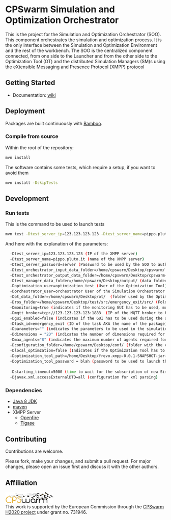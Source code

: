 # CPSwarm Simulation and Optimization Orchestrator

This is the project for the Simulation and Optimization Orchestrator (SOO). This component orchestrates the simulation and optimization process. 
It is the only interface between the Simulation and Optimization Environment and the rest of the workbench. The SOO is the centralized component connected, 
from one side to the Launcher and from the other side to the Optimization Tool (OT) and the distributed Simulation Managers (SM)s 
using the eXtensible Messaging and Presence Protocol (XMPP) protocol 


## Getting Started
* Documentation: [wiki](https://github.com/cpswarm/SimulationOrchestrator/wiki)

## Deployment
Packages are built continuously with [Bamboo](https://pipelines.linksmart.eu/browse/CPSW-SOO/latest).


### Compile from source
Within the root of the repository:

```bash
mvn install
```

The software contains some tests, which require a setup, if you want to avoid them

``` bash
mvn install -DskipTests 
```


## Development
### Run tests
This is the command to be used to launch tests

``` bash
mvn test -Dtest_server_ip=123.123.123.123 -Dtest_server_name=pippo.pluto.it -Dtest_server_password=orchestrator -Dtest_orchestrator_output_data_folder= -Dtest_manager_data_folder= -Doptimization_user=optimization_test -Dot_data_folder= -Dros_folder=   -Dtask_id=cpswarm_sar -Dparameters="" -Dgui=false -Dmonitoring=false -Ddimensions="Any" -Dmax_agents=3 -Dlocal_optimzation=false -Dstarting_timeout=5000 -Djavax.xml.accessExternalDTD=all
```

And here with the explanation of the parameters:

``` bash
  -Dtest_server_ip=123.123.123.123 (IP of the XMPP server) 
  -Dtest_server_name=pippo.pluto.it (name of the XMPP server) 
  -Dtest_server_password=server (Password to be used by the SOO to authenticate in the XMPP server - temporary solution)
  -Dtest_orchestrator_input_data_folder=/home/cpswarm/Desktop/cpswarm/ (folder containing the input files) - optional - it can be empty for test
  -Dtest_orchestrator_output_data_folder=/home/cpswarm/Desktop/cpswarm-out (folder where the output files will be inserted) - optional - it can be empty for test
  -Dtest_manager_data_folder=/home/cpswarm/Desktop/output/ (data folder used by the simulation manager) - optional - it can be empty for test
  -Doptimization_user=optimization_test (User of the Optimization Tool)
  -Dorchestrator_user=orchestrator User of the Simulation Orchestrator
  -Dot_data_folder=/home/cpswarm/Desktop/ot/  (folder used by the Optimization Tool, if run by the SOO) - optional - it can be empty for test
  -Dros_folder=/home/cpswarm/Desktop/test/src/emergency_exit/src/ (Folder used for the ROS package to start the first simulation) - optional - it can be empty for test
  -Dmonitoring=true (indicates if the monitoring GUI has to be used, monitoring the evolution of the optimization)
  -Dmqtt_broker=tcp://123.123.123.123:1883  (IP of the MQTT broker to be used for the monitoring)
  -Dgui_enabled=false (indicates if the GUI has to be used during the simulations)
  -Dtask_id=emergency_exit (ID of the task AKA the name of the package)
  -Dparameters="" (indicates the parameters to be used in the simulations)
  -Ddimensions = "2D" (indicates the number of dimensions required for the simulation)
  -Dmax_agents="8" (indicates the maximum number of agents required for the simulation)
  -Dconfiguration_folder=/home/cpswarm/Desktop/conf/ (folder with the configuration files)
  -Dlocal_optimzation=false (Indicates if the Optimization Tool has to be launched by the SOO)
  -Doptimization_tool_path=/home/Desktop/frevo.xmpp-0.0.1-SNAPSHOT-jar-with-dependencies.jar (path of the Optimization Tool, used if local_optimization = true)
  -Doptimization_tool_password = blah (password to be used to launch the optimization tool from the SOO, if local_optimization = true)
  
  -Dstarting_timeout=5000 (time to wait for the subscription of new Simulation Managers)
  -Djavax.xml.accessExternalDTD=all (configuration for xml parsing)
```

### Dependencies
* [Java 8 JDK](http://www.oracle.com/technetwork/java/javase/downloads/jdk8-downloads-2133151.html)
* [maven](https://maven.apache.org/)
* XMPP Server
  * [Openfire](https://www.igniterealtime.org/projects/openfire/)
  * [Tigase](https://tigase.net/content/tigase-xmpp-server)

## Contributing
Contributions are welcome. 

Please fork, make your changes, and submit a pull request. For major changes, please open an issue first and discuss it with the other authors.

## Affiliation
![CPSwarm](https://github.com/cpswarm/template/raw/master/cpswarm.png)  
This work is supported by the European Commission through the [CPSwarm H2020 project](https://cpswarm.eu) under grant no. 731946.

